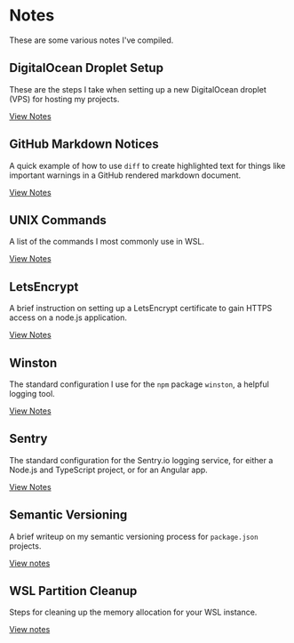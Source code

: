 # Notes

These are some various notes I've compiled.

## DigitalOcean Droplet Setup

These are the steps I take when setting up a new DigitalOcean droplet (VPS) for hosting my projects.

[View Notes](notes/do-droplet-setup.md)

## GitHub Markdown Notices

A quick example of how to use `diff` to create highlighted text for things like important warnings in a GitHub rendered markdown document.

[View Notes](notes/github-markdown-notices.md)

## UNIX Commands

A list of the commands I most commonly use in WSL.

[View Notes](notes/unix-commands.md)

## LetsEncrypt

A brief instruction on setting up a LetsEncrypt certificate to gain HTTPS access on a node.js application.

[View Notes](notes/lets-encrypt.md)

## Winston

The standard configuration I use for the `npm` package `winston`, a helpful logging tool.

[View Notes](notes/winston.md)

## Sentry

The standard configuration for the Sentry.io logging service, for either a Node.js and TypeScript project, or for an Angular app.

[View Notes](notes/sentry.md)

## Semantic Versioning

A brief writeup on my semantic versioning process for `package.json` projects.

[View notes](notes/sem-ver.md)

## WSL Partition Cleanup

Steps for cleaning up the memory allocation for your WSL instance.

[View notes](notes/compact-disk.md)